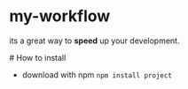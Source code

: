 # my-workflow
<p>its a great way to <b>speed</b> up your development.</p>
# How to install
<ul>
<li>download with npm <code>npm install project</code></li>
</ul>
